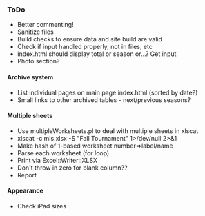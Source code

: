 ### ToDo
- Better commenting!
- Sanitize files
- Build checks to ensure data and site build are valid
- Check if input handled properly, not in files, etc
- index.html should display total or season or...?  Get input
- Photo section?
#### Archive system
- List individual pages on main page index.html (sorted by date?)
- Small links to other archived tables - next/previous seasons?
#### Multiple sheets
- Use multipleWorksheets.pl to deal with multiple sheets in xlscat
- xlscat -c mls.xlsx -S "Fall Tournament" 1>/dev/null 2>&1
- Make hash of 1-based worksheet number=>label/name
- Parse each worksheet (for loop)
- Print via Excel::Writer::XLSX
- Don't throw in zero for blank column??
- Report
#### Appearance
- Check iPad sizes
